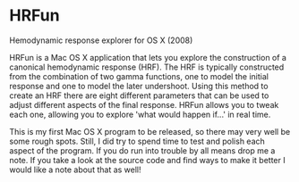 # HRFun
Hemodynamic response explorer for OS X (2008)

HRFun is a Mac OS X application that lets you explore the construction of a canonical hemodynamic response (HRF). The HRF is typically constructed from the combination of two gamma functions, one to model the initial response and one to model the later undershoot. Using this method to create an HRF there are eight different parameters that can be used to adjust different aspects of the final response. HRFun allows you to tweak each one, allowing you to explore 'what would happen if...' in real time.

This is my first Mac OS X program to be released, so there may very well be some rough spots. Still, I did try to spend time to test and polish each aspect of the program. If you do run into trouble by all means drop me a note. If you take a look at the source code and find ways to make it better I would like a note about that as well!
